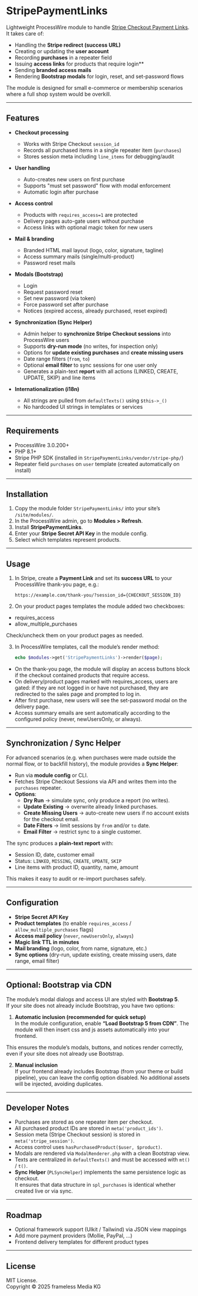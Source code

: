 # StripePaymentLinks

Lightweight ProcessWire module to handle [Stripe Checkout Payment Links](https://stripe.com/docs/payments/checkout/payment-links).  
It takes care of:

- Handling the **Stripe redirect (success URL)**  
- Creating or updating the **user account**  
- Recording **purchases** in a repeater field  
- Issuing **access links** for products that require login**  
- Sending **branded access mails**  
- Rendering **Bootstrap modals** for login, reset, and set-password flows  

The module is designed for small e-commerce or membership scenarios where a full shop system would be overkill.

---

## Features

- **Checkout processing**  
  - Works with Stripe Checkout `session_id`  
  - Records all purchased items in a single repeater item (`purchases`)  
  - Stores session meta including `line_items` for debugging/audit  

- **User handling**  
  - Auto-creates new users on first purchase  
  - Supports "must set password" flow with modal enforcement  
  - Automatic login after purchase  

- **Access control**  
  - Products with `requires_access=1` are protected  
  - Delivery pages auto-gate users without purchase  
  - Access links with optional magic token for new users  

- **Mail & branding**  
  - Branded HTML mail layout (logo, color, signature, tagline)  
  - Access summary mails (single/multi-product)  
  - Password reset mails  

- **Modals (Bootstrap)**  
  - Login  
  - Request password reset  
  - Set new password (via token)  
  - Force password set after purchase  
  - Notices (expired access, already purchased, reset expired)  

- **Synchronization (Sync Helper)**  
  - Admin helper to **synchronize Stripe Checkout sessions** into ProcessWire users  
  - Supports **dry-run mode** (no writes, for inspection only)  
  - Options for **update existing purchases** and **create missing users**  
  - Date range filters (`from`, `to`)  
  - Optional **email filter** to sync sessions for one user only  
  - Generates a plain-text **report** with all actions (LINKED, CREATE, UPDATE, SKIP) and line items  

- **Internationalization (i18n)**  
  - All strings are pulled from `defaultTexts()` using `$this->_()`  
  - No hardcoded UI strings in templates or services  

---

## Requirements

- ProcessWire 3.0.200+  
- PHP 8.1+  
- Stripe PHP SDK (installed in `StripePaymentLinks/vendor/stripe-php/`)  
- Repeater field `purchases` on `user` template (created automatically on install)  

---

## Installation

1. Copy the module folder `StripePaymentLinks/` into your site’s `/site/modules/`.  
2. In the ProcessWire admin, go to **Modules > Refresh**.  
3. Install **StripePaymentLinks**.  
4. Enter your **Stripe Secret API Key** in the module config.  
5. Select which templates represent products.

---

## Usage

1. In Stripe, create a **Payment Link** and set its **success URL** to your ProcessWire thank-you page, e.g.:

   ```
   https://example.com/thank-you/?session_id={CHECKOUT_SESSION_ID}
   ```

2. On your product pages templates the module added two checkboxes:
  - requires_access
  - allow_multiple_purchases
  
  Check/uncheck them on your product pages as needed.
  
3. In ProcessWire templates, call the module’s render method:

   ```php
   echo $modules->get('StripePaymentLinks')->render($page);
   ```

  - On the thank-you page, the module will display an access buttons block if the checkout contained products that require access.
  - On delivery/product pages marked with requires_access, users are gated: if they are not logged in or have not purchased, they are redirected to the sales page and prompted to log in.
  - After first purchase, new users will see the set-password modal on the delivery page.
  - Access summary emails are sent automatically according to the configured policy (never, newUsersOnly, or always).

---

## Synchronization / Sync Helper

For advanced scenarios (e.g. when purchases were made outside the normal flow, or to backfill history), the module provides a **Sync Helper**:

- Run via **module config** or CLI.  
- Fetches Stripe Checkout Sessions via API and writes them into the `purchases` repeater.  
- **Options**:  
  - **Dry Run** → simulate sync, only produce a report (no writes).  
  - **Update Existing** → overwrite already linked purchases.  
  - **Create Missing Users** → auto-create new users if no account exists for the checkout email.  
  - **Date Filters** → limit sessions by `from` and/or `to` date.  
  - **Email Filter** → restrict sync to a single customer.  

The sync produces a **plain-text report** with:  
- Session ID, date, customer email  
- Status: `LINKED`, `MISSING`, `CREATE`, `UPDATE`, `SKIP`  
- Line items with product ID, quantity, name, amount  

This makes it easy to audit or re-import purchases safely.

---

## Configuration

- **Stripe Secret API Key**
- **Product templates** (to enable `requires_access` / `allow_multiple_purchases` flags)
- **Access mail policy** (`never`, `newUsersOnly`, `always`)
- **Magic link TTL in minutes**
- **Mail branding** (logo, color, from name, signature, etc.)
- **Sync options** (dry-run, update existing, create missing users, date range, email filter)

---

## Optional: Bootstrap via CDN

The module’s modal dialogs and access UI are styled with **Bootstrap 5**.  
If your site does not already include Bootstrap, you have two options:

1. **Automatic inclusion (recommended for quick setup)**  
   In the module configuration, enable **“Load Bootstrap 5 from CDN”**. The module will then insert css and js assets automatically into your frontend.

This ensures the module’s modals, buttons, and notices render correctly, even if your site does not already use Bootstrap.

2. **Manual inclusion**  
   If your frontend already includes Bootstrap (from your theme or build pipeline), you can leave the config option disabled. No additional assets will be injected, avoiding duplicates.

---

## Developer Notes

- Purchases are stored as one repeater item per checkout.
- All purchased product IDs are stored in `meta('product_ids')`.
- Session meta (Stripe Checkout session) is stored in `meta('stripe_session')`.
- Access control uses `hasPurchasedProduct($user, $product)`.
- Modals are rendered via `ModalRenderer.php` with a clean Bootstrap view.
- Texts are centralized in `defaultTexts()` and must be accessed with `mt()` / `t()`.
- **Sync Helper** (`PLSyncHelper`) implements the same persistence logic as checkout.  
  It ensures that data structure in `spl_purchases` is identical whether created live or via sync.

---

## Roadmap

- Optional framework support (UIkit / Tailwind) via JSON view mappings
- Add more payment providers (Mollie, PayPal, …)
- Frontend delivery templates for different product types

---

## License

MIT License.  
Copyright © 2025 frameless Media KG
